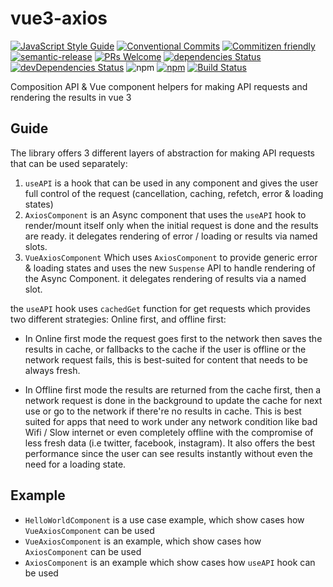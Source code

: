 # vue3-axios
[![JavaScript Style Guide](https://img.shields.io/badge/code_style-standard-brightgreen.svg)](https://standardjs.com)
[![Conventional Commits](https://img.shields.io/badge/Conventional%20Commits-1.0.0-yellow.svg)](https://conventionalcommits.org)
[![Commitizen friendly](https://img.shields.io/badge/commitizen-friendly-brightgreen.svg)](http://commitizen.github.io/cz-cli/)
[![semantic-release](https://img.shields.io/badge/%20%20%F0%9F%93%A6%F0%9F%9A%80-semantic--release-e10079.svg)](https://github.com/semantic-release/semantic-release)
[![PRs Welcome](https://img.shields.io/badge/PRs-welcome-brightgreen.svg?style=flat-square)](http://makeapullrequest.com)
[![dependencies Status](https://david-dm.org/khaledosman/vue3-axios/status.svg)](https://david-dm.org/khaledosman/vue3-axios)
[![devDependencies Status](https://david-dm.org/khaledosman/vue3-axios/dev-status.svg)](https://david-dm.org/khaledosman/vue3-axios?type=dev)
![npm](https://img.shields.io/npm/v/@khaledosman/vue3-axios/latest)
[![npm](https://img.shields.io/npm/dy/@khaledosman/vue3-axios.svg)]()
[![Build Status](https://travis-ci.org/khaledosman/vue3-axios.svg?branch=master)](https://travis-ci.org/khaledosman/vue3-axios)


Composition API & Vue component helpers for making API requests and rendering the results in vue 3

## Guide

The library offers 3 different layers of abstraction for making API requests that can be used separately:

1. `useAPI` is a hook that can be used in any component and gives the user full control of the request (cancellation, caching, refetch, error & loading states)
2. `AxiosComponent` is an Async component that uses the `useAPI` hook to render/mount itself only when the initial request is done and the results are ready. it delegates rendering of error / loading or results via named slots.
3. `VueAxiosComponent` Which uses `AxiosComponent` to provide generic error & loading states and uses the new `Suspense` API to handle rendering of the Async Component. it delegates rendering of results via a named slot.

the `useAPI` hook uses `cachedGet` function for get requests which provides two different strategies: Online first, and offline first:

- In Online first mode the request goes first to the network then saves the results in cache, or fallbacks to the cache if the user is offline or the network request fails, this is best-suited for content that needs to be always fresh.

- In Offline first mode the results are returned from the cache first, then a network request is done in the background to update the cache for next use or go to the network if there're no results in cache. This is best suited for apps that need to work under any network condition like bad Wifi / Slow internet or even completely offline with the compromise of less fresh data (i.e twitter, facebook, instagram). It also offers the best performance since the user can see results instantly without even the need for a loading state.

## Example

- `HelloWorldComponent` is a use case example, which show cases how `VueAxiosComponent` can be used
- `VueAxiosComponent` is an example, which show cases how `AxiosComponent` can be used
- `AxiosComponent` is an example which show cases how `useAPI` hook can be used
